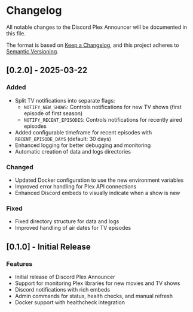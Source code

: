 # Changelog

All notable changes to the Discord Plex Announcer will be documented in this file.

The format is based on [Keep a Changelog](https://keepachangelog.com/en/1.0.0/),
and this project adheres to [Semantic Versioning](https://semver.org/spec/v2.0.0.html).

## [0.2.0] - 2025-03-22

### Added

- Split TV notifications into separate flags:
  - `NOTIFY_NEW_SHOWS`: Controls notifications for new TV shows (first episode of first season)
  - `NOTIFY_RECENT_EPISODES`: Controls notifications for recently aired episodes
- Added configurable timeframe for recent episodes with `RECENT_EPISODE_DAYS` (default: 30 days)
- Enhanced logging for better debugging and monitoring
- Automatic creation of data and logs directories

### Changed

- Updated Docker configuration to use the new environment variables
- Improved error handling for Plex API connections
- Enhanced Discord embeds to visually indicate when a show is new

### Fixed

- Fixed directory structure for data and logs
- Improved handling of air dates for TV episodes

## [0.1.0] - Initial Release

### Features

- Initial release of Discord Plex Announcer
- Support for monitoring Plex libraries for new movies and TV shows
- Discord notifications with rich embeds
- Admin commands for status, health checks, and manual refresh
- Docker support with healthcheck integration
